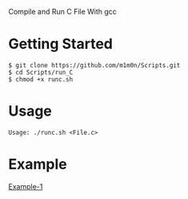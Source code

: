Compile and Run C File With gcc 
# Getting Started
```
$ git clone https://github.com/m1m0n/Scripts.git
$ cd Scripts/run_C
$ chmod +x runc.sh
```

# Usage
`Usage: ./runc.sh <File.c>`

# Example
[Example-1](https://github.com/m1m0n/Scripts/run_C/blob/master/ex.png?raw=true)